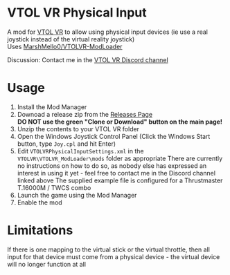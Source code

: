 # VTOL VR Physical Input
A mod for [VTOL VR](https://store.steampowered.com/app/667970/VTOL_VR/) to allow using physical input devices (ie use a real joystick instead of the virtual reality joystick)  
Uses [MarshMello0/VTOLVR-ModLoader](https://github.com/MarshMello0/VTOLVR-ModLoader)  

Discussion: Contact me in the [VTOL VR Discord channel](https://discord.gg/WPvdZzG)

# Usage
1. Install the Mod Manager
1. Downoad a release zip from the [Releases Page](https://github.com/evilC/VTOLVRPhysicalInput/releases)  
**DO NOT use the green "Clone or Download" button on the main page!**
1. Unzip the contents to your VTOL VR folder
1. Open the Windows Joystick Control Panel (Click the Windows Start  button, type `Joy.cpl` and hit Enter)  
1. Edit `VTOLVRPhysicalInputSettings.xml` in the `VTOLVR\VTOLVR_ModLoader\mods` folder as appropriate
   There are currently no instructions on how to do so, as nobody else has expressed an interest in using it yet - feel free to contact me in the Discord channel linked above
   The supplied example file is configured for a Thrustmaster T.16000M / TWCS combo
1. Launch the game using the Mod Manager
1. Enable the mod

# Limitations
If there is one mapping to the virtual stick or the virtual throttle, then all input for that device must come from a physical device - the virtual device will no longer function at all
